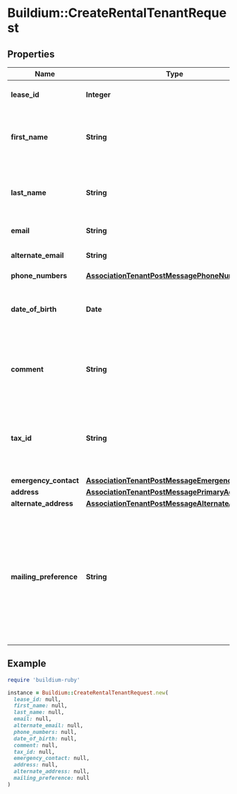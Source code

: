 # Buildium::CreateRentalTenantRequest

## Properties

| Name | Type | Description | Notes |
| ---- | ---- | ----------- | ----- |
| **lease_id** | **Integer** | Lease ID to associate the tenant with. |  |
| **first_name** | **String** | First name of the tenant. The value cannot exceed 127 characters. |  |
| **last_name** | **String** | Last name of the tenant. The value cannot exceed 127 characters. |  |
| **email** | **String** | Email of the tenant. | [optional] |
| **alternate_email** | **String** | Alternate email of the tenant. | [optional] |
| **phone_numbers** | [**AssociationTenantPostMessagePhoneNumbers**](AssociationTenantPostMessagePhoneNumbers.md) |  | [optional] |
| **date_of_birth** | **Date** | Date of birth for the tenant. Must be formatted as &#x60;YYYY-MM-DD&#x60;. | [optional] |
| **comment** | **String** | Comments about the tenant. The value cannot exceed 65,535 characters. | [optional] |
| **tax_id** | **String** | Tax identifier of the tenant. Valid formats are: &#x60;12-1234567&#x60;, &#x60;123-12-1234&#x60;, &#x60;123456789&#x60; | [optional] |
| **emergency_contact** | [**AssociationTenantPostMessageEmergencyContact**](AssociationTenantPostMessageEmergencyContact.md) |  | [optional] |
| **address** | [**AssociationTenantPostMessagePrimaryAddress**](AssociationTenantPostMessagePrimaryAddress.md) |  |  |
| **alternate_address** | [**AssociationTenantPostMessageAlternateAddress**](AssociationTenantPostMessageAlternateAddress.md) |  | [optional] |
| **mailing_preference** | **String** | Mailing preference for the tenant. If an alternate address exists and this value is not provided then the primary address will be set as the preferred address. | [optional] |

## Example

```ruby
require 'buildium-ruby'

instance = Buildium::CreateRentalTenantRequest.new(
  lease_id: null,
  first_name: null,
  last_name: null,
  email: null,
  alternate_email: null,
  phone_numbers: null,
  date_of_birth: null,
  comment: null,
  tax_id: null,
  emergency_contact: null,
  address: null,
  alternate_address: null,
  mailing_preference: null
)
```

